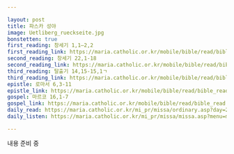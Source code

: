 ```yaml
---

layout: post
title: 파스카 성야
image: Uetliberg_rueckseite.jpg
bonstetten: true
first_reading: 창세기 1,1―2,2
first_reading_link: https://maria.catholic.or.kr/mobile/bible/read/bible_read.asp?m=1&n=101&p=1
second_reading: 창세기 22,1-18
second_reading_link: https://maria.catholic.or.kr/mobile/bible/read/bible_read.asp?m=1&n=101&p=22
third_reading: 탈출기 14,15-15,1ㄱ
third_reading_link: https://maria.catholic.or.kr/mobile/bible/read/bible_read.asp?m=1&n=102&p=14
epistle: 로마서 6,3-11
epistle_link: https://maria.catholic.or.kr/mobile/bible/read/bible_read.asp?m=2&n=152&p=6
gospel: 마르코 16,1-7
gospel_link: https://maria.catholic.or.kr/mobile/bible/read/bible_read.asp?m=2&n=148&p=16
daily_read: https://maria.catholic.or.kr/mi_pr/missa/ordinary.asp?day=20210403&missaid=12579#missa_02
daily_listen: https://maria.catholic.or.kr/mi_pr/missa/missa.asp?menu=missa&missaid=12579&gomonth=2021-04-03&missatype=DA

---
```


내용 준비 중

